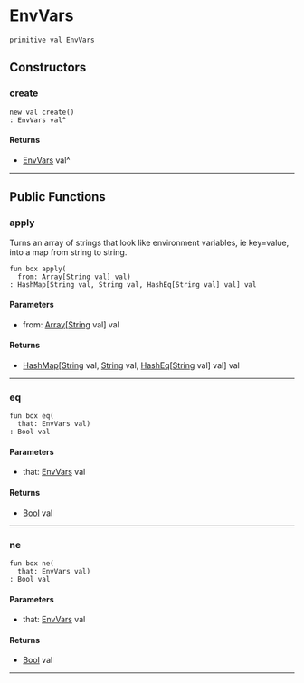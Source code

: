 # EnvVars

```pony
primitive val EnvVars
```

## Constructors

### create

```pony
new val create()
: EnvVars val^
```

#### Returns

* [EnvVars](options-EnvVars) val^

---

## Public Functions

### apply

Turns an array of strings that look like environment variables, ie
key=value, into a map from string to string.


```pony
fun box apply(
  from: Array[String val] val)
: HashMap[String val, String val, HashEq[String val] val] val
```
#### Parameters

*   from: [Array](builtin-Array)\[[String](builtin-String) val\] val

#### Returns

* [HashMap](collections-HashMap)\[[String](builtin-String) val, [String](builtin-String) val, [HashEq](collections-HashEq)\[[String](builtin-String) val\] val\] val

---

### eq

```pony
fun box eq(
  that: EnvVars val)
: Bool val
```
#### Parameters

*   that: [EnvVars](options-EnvVars) val

#### Returns

* [Bool](builtin-Bool) val

---

### ne

```pony
fun box ne(
  that: EnvVars val)
: Bool val
```
#### Parameters

*   that: [EnvVars](options-EnvVars) val

#### Returns

* [Bool](builtin-Bool) val

---

